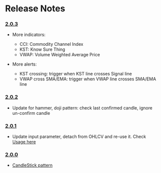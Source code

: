 # Release Notes

### [2.0.3](https://www.npmjs.com/package/trading-indicator/v/2.0.3) 
- More indicators:
    - CCI: Commodity Channel Index
    - KST: Know Sure Thing 
    - VWAP: Volume Weighted Average Price
    
- More alerts:
    - KST crossing: trigger when KST line crosses Signal line
    - VWAP cross SMA/EMA: trigger when VWAP line crosses SMA/EMA line

### [2.0.2](https://www.npmjs.com/package/trading-indicator/v/2.0.2) 
- Update for hammer, doji pattern: check last confirmed candle, ignore un-confirm candle

### [2.0.1](https://www.npmjs.com/package/trading-indicator/v/2.0.1) 
- Update input parameter, detach from OHLCV and re-use it. Check [Usage here](https://github.com/thanhnguyennguyen/trading-indicator/README.md)

### [2.0.0](https://www.npmjs.com/package/trading-indicator/v/2.0.0) 
- [CandleStick pattern](https://github.com/thanhnguyennguyen/trading-indicator/issues/35)

